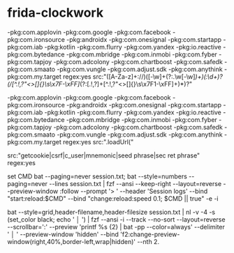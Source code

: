 # frida-clockwork

 -pkg:com.applovin -pkg:com.google  -pkg:com.facebook -pkg:com.ironsource -pkg:androidx -pkg:com.onesignal -pkg:com.startapp -pkg:com.iab -pkg:kotlin -pkg:com.flurry -pkg:com.yandex -pkg:io.reactive -pkg:com.bytedance -pkg:com.mbridge -pkg:com.inmobi -pkg:com.fyber -pkg:com.tapjoy -pkg:com.adcolony -pkg:com.chartboost -pkg:com.safedk -pkg:com.smaato -pkg:com.vungle -pkg:com.adjust.sdk -pkg:com.anythink -pkg:com.my.target regex:yes src:"([A-Za-z]+://)([-\w]+(?:\.\w[-\w]*)+)(:\d+)?(/[^.!,?"<>\[\]{}\s\x7F-\xFF]*(?:[.!,?]+[^.!,?"<>\[\]{}\s\x7F1-\xFF]+)*)?"

 -pkg:com.applovin -pkg:com.google -pkg:com.facebook -pkg:com.ironsource -pkg:androidx -pkg:com.onesignal -pkg:com.startapp -pkg:com.iab -pkg:kotlin -pkg:com.flurry -pkg:com.yandex -pkg:io.reactive -pkg:com.bytedance -pkg:com.mbridge -pkg:com.inmobi -pkg:com.fyber -pkg:com.tapjoy -pkg:com.adcolony -pkg:com.chartboost -pkg:com.safedk -pkg:com.smaato -pkg:com.vungle -pkg:com.adjust.sdk -pkg:com.anythink -pkg:com.my.target regex:yes src:"\.loadUrl\("

src:"getcookie|csrf|c_user|mnemonic|seed phrase|sec ret phrase" regex:yes

set CMD bat --paging=never session.txt;  bat --style=numbers --paging=never --lines session.txt | fzf --ansi --keep-right  --layout=reverse --preview-window :follow --prompt '> ' --header 'Session logs' --bind "start:reload:$CMD" --bind "change:reload:speed 0.1; $CMD || true" -e -i

bat --style=grid,header-filename,header-filesize session.txt | nl -v -4 -s (set_color black; echo ' │ ') | fzf --ansi -i --track --no-sort --layout=reverse --scrollbar=':' --preview 'printf %s {2} | bat -pp --color=always' --delimiter ' │ ' --preview-window 'hidden' --bind 'f2:change-preview-window(right,40%,border-left,wrap|hidden)' --nth 2.
